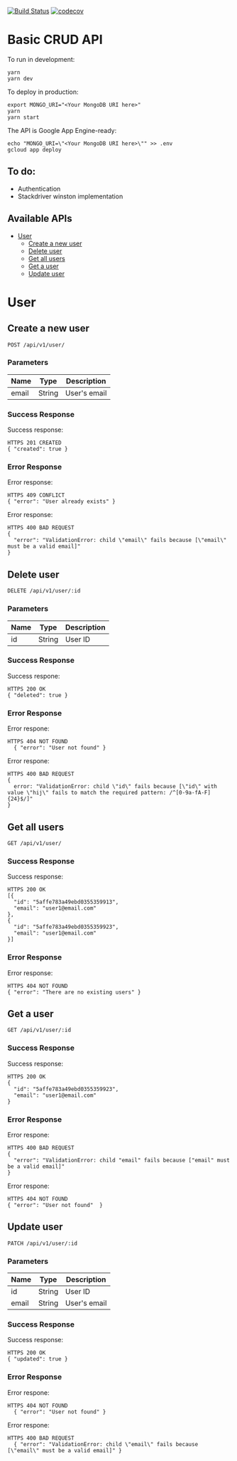 [![Build Status](https://travis-ci.org/ehab180hb/crudApp.svg?branch=master)](https://travis-ci.org/ehab180hb/crudApp)
[![codecov](https://codecov.io/gh/ehab180hb/crudApp/branch/master/graph/badge.svg)](https://codecov.io/gh/ehab180hb/crudApp)

#  Basic CRUD API

To run in development:
``` 
yarn
yarn dev
```

To deploy in production:
```
export MONGO_URI="<Your MongoDB URI here>"
yarn
yarn start
```

The API is Google App Engine-ready:
```
echo "MONGO_URI=\"<Your MongoDB URI here>\"" >> .env
gcloud app deploy
```

## To do:
- Authentication
- Stackdriver winston implementation

## Available APIs

- [User](#user)
	- [Create a new user](#create-a-new-user)
	- [Delete user](#delete-user)
	- [Get all users](#get-all-users)
	- [Get a user](#get-a-user)
	- [Update user](#update-user)
	


# User

## Create a new user



	POST /api/v1/user/


### Parameters

| Name    | Type      | Description                          |
|---------|-----------|--------------------------------------|
| email			| String			|  User's email							|

### Success Response

Success response:

```
HTTPS 201 CREATED
{ "created": true }
```
### Error Response

Error response:

```
HTTPS 409 CONFLICT
{ "error": "User already exists" }
```
Error response:

```
HTTPS 400 BAD REQUEST
{
  "error": "ValidationError: child \"email\" fails because [\"email\" must be a valid email]"
}
```
## Delete user



	DELETE /api/v1/user/:id


### Parameters

| Name    | Type      | Description                          |
|---------|-----------|--------------------------------------|
| id			| String			|  User ID							|

### Success Response

Success respone:

```
HTTPS 200 OK
{ "deleted": true }
```
### Error Response

Error respone:

```
HTTPS 404 NOT FOUND
  { "error": "User not found" }
```
Error respone:

```
HTTPS 400 BAD REQUEST
{
  error: "ValidationError: child \"id\" fails because [\"id\" with value \"hij\" fails to match the required pattern: /^[0-9a-fA-F]{24}$/]"
}
```
## Get all users



	GET /api/v1/user/


### Success Response

Success response:

```
HTTPS 200 OK
[{
  "id": "5affe783a49ebd0355359913",
  "email": "user1@email.com"
},
{
  "id": "5affe783a49ebd0355359923",
  "email": "user1@email.com"
}]
```
### Error Response

Error response:

```
HTTPS 404 NOT FOUND
{ "error": "There are no existing users" }
```
## Get a user



	GET /api/v1/user/:id


### Success Response

Success response:

```
HTTPS 200 OK
{
  "id": "5affe783a49ebd0355359923",
  "email": "user1@email.com"
}
```
### Error Response

Error respone:

```
HTTPS 400 BAD REQUEST
{
  "error": "ValidationError: child "email" fails because ["email" must be a valid email]"
}
```
Error respone:

```
HTTPS 404 NOT FOUND
{ "error": "User not found"  }
```
## Update user



	PATCH /api/v1/user/:id


### Parameters

| Name    | Type      | Description                          |
|---------|-----------|--------------------------------------|
| id			| String			|  User ID							|
| email			| String			|  User's email							|

### Success Response

Success response:

```
HTTPS 200 OK
{ "updated": true }
```
### Error Response

Error respone:

```
HTTPS 404 NOT FOUND
  { "error": "User not found" }
```
Error respone:

```
HTTPS 400 BAD REQUEST
  { "error": "ValidationError: child \"email\" fails because [\"email\" must be a valid email]" }
```


